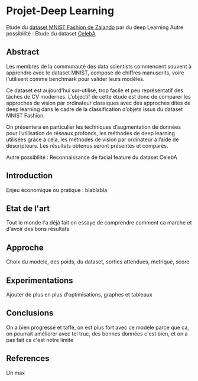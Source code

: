 # Projet-Deep Learning
Etude du [dataset MNIST Fashion de Zalando]((https://github.com/zalandoresearch/fashion-mnist)) par du deep Learning
Autre possibilité : Etude du dataset [CelebA](http://mmlab.ie.cuhk.edu.hk/projects/CelebA.html)
 
 ## Abstract

Les membres de la communauté des data scientists commencent 
souvent à apprendre avec le dataset MNIST, composé de chiffres 
manuscrits, voire l'utilisent comme benchmark pour valider 
leurs modèles. 

Ce dataset est aujourd'hui sur-utilisé, trop facile et peu 
représentatif des tâches de CV modernes. L’objectif de cette étude est donc
de comparer les approches de vision par ordinateur classiques avec 
des approches dites de deep learning dans le cadre de la classification 
d’objets issus du dataset MNIST Fashion.

On présentera en particulier les techniques d’augmentation de données
 pour l’utilisation de réseaux profonds, les méthodes
de deep learning utilisées grâce à cela, les méthodes de vision 
par ordinateur à l’aide de descripteurs. Les résultats
obtenus seront présentés et comparés.


Autre possibilité : Reconnaissance de facial feature du dataset CelebA

 ## Introduction
 
Enjeu économique ou pratique : blablabla
 
 ## Etat de l'art
 
 Tout le monde l'a déjà fait on essaye de comprendre comment ca marche et d'avoir des bons résultats
 
 ## Approche
 
 Choix du modele, des poids, du dataset, sorties attendues, metrique, score
 
 ## Experimentations
 
 Ajouter de plus en plus d'optimisations, graphes et tableaux
 
 ## Conclusions
 
 On a bien progressé et taffé, on est plus fort avec ce modèle parce que ca, 
 on pourrait améliorer avec tel truc, des bonnes données c'est bien, 
 et on a pas fait ca c'est notre limite
 
 ## References
 
 Un max
 